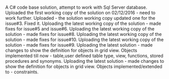 A C# code base solution, attempt to work with Sql Server database. 
Uploaded the first working copy of the solution on 02/12/2016 - need to work further.
Uploaded - the solution working copy updated one for the issue#3. Fixed it. 
Uploading the latest working copy of the solution - made fixes for issue#5 and issue#6. 
Uploading the latest working copy of the solution - made fixes for issue#8.
Uploading the latest working copy of the solution - made fixes for issue#10.
Uploading the latest working copy of the solution - made fixes for issue#9.
Uploading the latest solution - made changes to show the definition for objects in grid view. Objects implemented till now - table,user defined table type, view, functions, stored procedures and synonyms.
Uploading the latest solution - made changes to show the definition for objects in grid view. Objects implemented/extended to - constraints.
